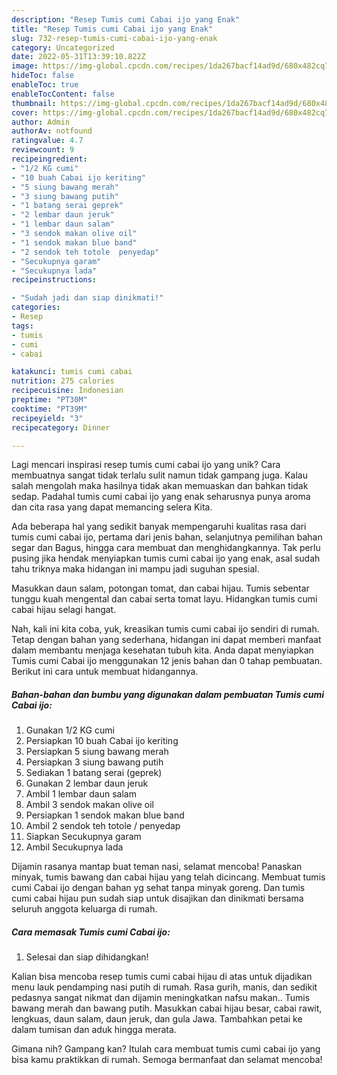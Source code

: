 ```yaml
---
description: "Resep Tumis cumi Cabai ijo yang Enak"
title: "Resep Tumis cumi Cabai ijo yang Enak"
slug: 732-resep-tumis-cumi-cabai-ijo-yang-enak
category: Uncategorized
date: 2022-05-31T13:39:10.822Z
image: https://img-global.cpcdn.com/recipes/1da267bacf14ad9d/680x482cq70/tumis-cumi-cabai-ijo-foto-resep-utama.jpg
hideToc: false
enableToc: true
enableTocContent: false
thumbnail: https://img-global.cpcdn.com/recipes/1da267bacf14ad9d/680x482cq70/tumis-cumi-cabai-ijo-foto-resep-utama.jpg
cover: https://img-global.cpcdn.com/recipes/1da267bacf14ad9d/680x482cq70/tumis-cumi-cabai-ijo-foto-resep-utama.jpg
author: Admin
authorAv: notfound
ratingvalue: 4.7
reviewcount: 9
recipeingredient:
- "1/2 KG cumi"
- "10 buah Cabai ijo keriting"
- "5 siung bawang merah"
- "3 siung bawang putih"
- "1 batang serai geprek"
- "2 lembar daun jeruk"
- "1 lembar daun salam"
- "3 sendok makan olive oil"
- "1 sendok makan blue band"
- "2 sendok teh totole  penyedap"
- "Secukupnya garam"
- "Secukupnya lada"
recipeinstructions:

- "Sudah jadi dan siap dinikmati!"
categories:
- Resep
tags:
- tumis
- cumi
- cabai

katakunci: tumis cumi cabai 
nutrition: 275 calories
recipecuisine: Indonesian
preptime: "PT30M"
cooktime: "PT39M"
recipeyield: "3"
recipecategory: Dinner

---
```





Lagi mencari inspirasi resep tumis cumi cabai ijo yang unik? Cara membuatnya sangat tidak terlalu sulit namun tidak gampang juga. Kalau salah mengolah maka hasilnya tidak akan memuaskan dan bahkan tidak sedap. Padahal tumis cumi cabai ijo yang enak seharusnya punya aroma dan cita rasa yang dapat memancing selera Kita.





Ada beberapa hal yang sedikit banyak mempengaruhi kualitas rasa dari tumis cumi cabai ijo, pertama dari jenis bahan, selanjutnya pemilihan bahan segar dan Bagus, hingga cara membuat dan menghidangkannya. Tak perlu pusing jika hendak menyiapkan tumis cumi cabai ijo yang enak,      asal sudah tahu triknya maka hidangan ini mampu jadi suguhan spesial.














Masukkan daun salam, potongan tomat, dan cabai hijau. Tumis sebentar tunggu kuah mengental dan cabai serta tomat layu. Hidangkan tumis cumi cabai hijau selagi hangat.






Nah, kali ini kita coba, yuk, kreasikan tumis cumi cabai ijo sendiri di rumah. Tetap dengan bahan yang sederhana, hidangan ini dapat memberi manfaat dalam membantu menjaga kesehatan tubuh kita. Anda dapat menyiapkan Tumis cumi Cabai ijo menggunakan 12 jenis bahan dan 0 tahap pembuatan. Berikut ini cara untuk membuat hidangannya.

<!--inarticleads1-->

##### Bahan-bahan dan bumbu yang digunakan dalam pembuatan Tumis cumi Cabai ijo:

1. Gunakan 1/2 KG cumi
1. Persiapkan 10 buah Cabai ijo keriting
1. Persiapkan 5 siung bawang merah
1. Persiapkan 3 siung bawang putih
1. Sediakan 1 batang serai (geprek)
1. Gunakan 2 lembar daun jeruk
1. Ambil 1 lembar daun salam
1. Ambil 3 sendok makan olive oil
1. Persiapkan 1 sendok makan blue band
1. Ambil 2 sendok teh totole / penyedap
1. Siapkan Secukupnya garam
1. Ambil Secukupnya lada


Dijamin rasanya mantap buat teman nasi, selamat mencoba! Panaskan minyak, tumis bawang dan cabai hijau yang telah dicincang. Membuat tumis cumi Cabai ijo dengan bahan yg sehat tanpa minyak goreng. Dan tumis cumi cabai hijau pun sudah siap untuk disajikan dan dinikmati bersama seluruh anggota keluarga di rumah. 

<!--inarticleads2-->

##### Cara memasak Tumis cumi Cabai ijo:


1. Selesai dan siap dihidangkan!

Kalian bisa mencoba resep tumis cumi cabai hijau di atas untuk dijadikan menu lauk pendamping nasi putih di rumah. Rasa gurih, manis, dan sedikit pedasnya sangat nikmat dan dijamin meningkatkan nafsu makan.. Tumis bawang merah dan bawang putih. Masukkan cabai hijau besar, cabai rawit, lengkuas, daun salam, daun jeruk, dan gula Jawa. Tambahkan petai ke dalam tumisan dan aduk hingga merata. 

Gimana nih? Gampang kan? Itulah cara membuat tumis cumi cabai ijo yang bisa kamu praktikkan di rumah. Semoga bermanfaat dan selamat mencoba!
